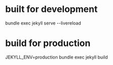 # built for development 

bundle exec jekyll serve --livereload

# build for production

JEKYLL_ENV=production bundle exec jekyll build
